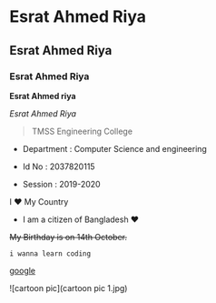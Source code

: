 # Esrat Ahmed Riya

## Esrat Ahmed Riya

### Esrat Ahmed Riya

**Esrat Ahmed riya**

*Esrat Ahmed Riya* 

> TMSS Engineering College

* Department : Computer Science and engineering

* Id No : 2037820115

* Session : 2019-2020

 I :heart: My Country

- I am a citizen of Bangladesh :heart:

~~My Birthday is on 14th October.~~

`i wanna learn coding`

[google](https://www.goggle.com)

![cartoon pic](cartoon pic 1.jpg)